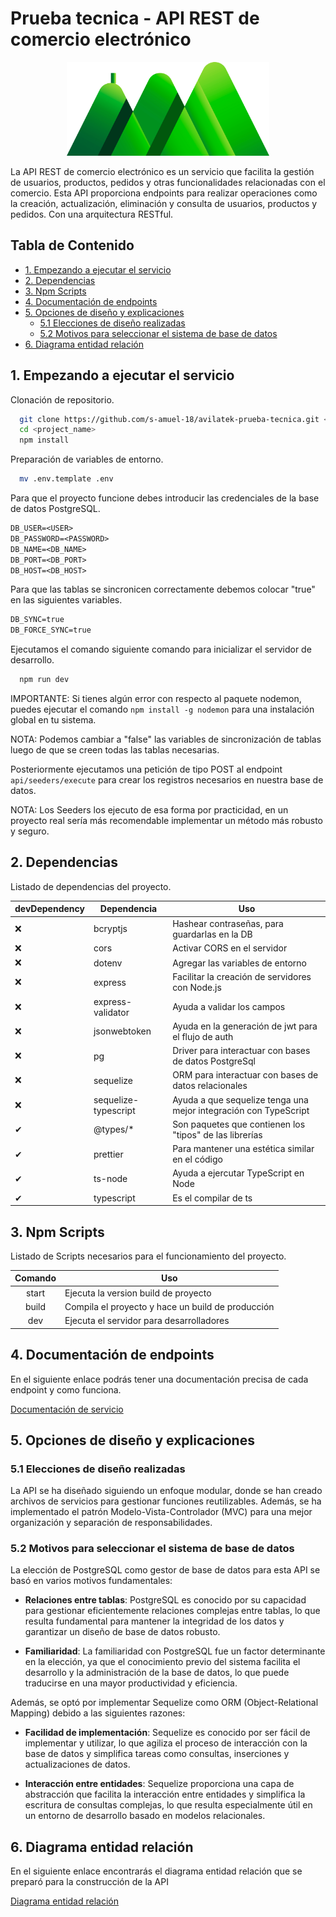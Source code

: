 # Prueba tecnica - API REST de comercio electrónico

<p align="center" >
  <img src="https://github.com/Zoomelectrico/avilatek-graphql-api/blob/master/logo.png?raw=true" alt="Avila Tek Logo" height="150px">
</p>

La API REST de comercio electrónico es un servicio que facilita la gestión de usuarios, productos, pedidos y otras funcionalidades relacionadas con el comercio. Esta API proporciona endpoints para realizar operaciones como la creación, actualización, eliminación y consulta de usuarios, productos y pedidos. Con una arquitectura RESTful.

## Tabla de Contenido

- [1. Empezando a ejecutar el servicio](#1-empezando-a-ejecutar-el-servicio)
- [2. Dependencias](#2-dependencias)
- [3. Npm Scripts](#3-npm-scripts)
- [4. Documentación de endpoints](#4-documentación-de-endpoints)
- [5. Opciones de diseño y explicaciones](#5-opciones-de-diseño-y-explicaciones)
  - [5.1 Elecciones de diseño realizadas](#51-elecciones-de-diseño-realizadas)
  - [5.2 Motivos para seleccionar el sistema de base de datos](#52-motivos-para-seleccionar-el-sistema-de-base-de-datos)
- [6. Diagrama entidad relación](#6-diagrama-entidad-relación)

## 1. Empezando a ejecutar el servicio

Clonación de repositorio.

```bash
  git clone https://github.com/s-amuel-18/avilatek-prueba-tecnica.git <project_name>
  cd <project_name>
  npm install
```

Preparación de variables de entorno.

```bash
  mv .env.template .env
```

Para que el proyecto funcione debes introducir las credenciales de la base de datos PostgreSQL.

```txt
DB_USER=<USER>
DB_PASSWORD=<PASSWORD>
DB_NAME=<DB_NAME>
DB_PORT=<DB_PORT>
DB_HOST=<DB_HOST>
```

Para que las tablas se sincronicen correctamente debemos colocar "true" en las siguientes variables.

```txt
DB_SYNC=true
DB_FORCE_SYNC=true
```

Ejecutamos el comando siguiente comando para inicializar el servidor de desarrollo.

```bash
  npm run dev
```

IMPORTANTE: Si tienes algún error con respecto al paquete nodemon, puedes ejecutar el comando `npm install -g nodemon` para una instalación global en tu sistema.

NOTA: Podemos cambiar a "false" las variables de sincronización de tablas luego de que se creen todas las tablas necesarias.

Posteriormente ejecutamos una petición de tipo POST al endpoint `api/seeders/execute` para crear los registros necesarios en nuestra base de datos.

NOTA: Los Seeders los ejecuto de esa forma por practicidad, en un proyecto real sería más recomendable implementar un método más robusto y seguro.

## 2. Dependencias

Listado de dependencias del proyecto.

| devDependency | Dependencia          | Uso                                                              |
| ------------- | -------------------- | ---------------------------------------------------------------- |
| ❌            | bcryptjs             | Hashear contraseñas, para guardarlas en la DB                    |
| ❌            | cors                 | Activar CORS en el servidor                                      |
| ❌            | dotenv               | Agregar las variables de entorno                                 |
| ❌            | express              | Facilitar la creación de servidores con Node.js                  |
| ❌            | express-validator    | Ayuda a validar los campos                                       |
| ❌            | jsonwebtoken         | Ayuda en la generación de jwt para el flujo de auth              |
| ❌            | pg                   | Driver para interactuar con bases de datos PostgreSql            |
| ❌            | sequelize            | ORM para interactuar con bases de datos relacionales             |
| ❌            | sequelize-typescript | Ayuda a que sequelize tenga una mejor integración con TypeScript |
| ✔            | @types/\*            | Son paquetes que contienen los "tipos" de las librerías          |
| ✔            | prettier             | Para mantener una estética similar en el código                  |
| ✔            | ts-node              | Ayuda a ejercutar TypeScript en Node                             |
| ✔            | typescript           | Es el compilar de ts                                             |

## 3. Npm Scripts

Listado de Scripts necesarios para el funcionamiento del proyecto.

| Comando | Uso                                               |
| :-----: | ------------------------------------------------- |
|  start  | Ejecuta la version build de proyecto              |
|  build  | Compila el proyecto y hace un build de producción |
|   dev   | Ejecuta el servidor para desarrolladores          |

## 4. Documentación de endpoints

En el siguiente enlace podrás tener una documentación precisa de cada endpoint y como funciona.

<a href="https://documenter.getpostman.com/view/14681924/2sA358c5Kf" target="_blank">
  Documentación de servicio
</a>

## 5. Opciones de diseño y explicaciones

### 5.1 Elecciones de diseño realizadas

La API se ha diseñado siguiendo un enfoque modular, donde se han creado archivos de servicios para gestionar funciones reutilizables. Además, se ha implementado el patrón Modelo-Vista-Controlador (MVC) para una mejor organización y separación de responsabilidades.

### 5.2 Motivos para seleccionar el sistema de base de datos

La elección de PostgreSQL como gestor de base de datos para esta API se basó en varios motivos fundamentales:

- **Relaciones entre tablas**: PostgreSQL es conocido por su capacidad para gestionar eficientemente relaciones complejas entre tablas, lo que resulta fundamental para mantener la integridad de los datos y garantizar un diseño de base de datos robusto.

- **Familiaridad**: La familiaridad con PostgreSQL fue un factor determinante en la elección, ya que el conocimiento previo del sistema facilita el desarrollo y la administración de la base de datos, lo que puede traducirse en una mayor productividad y eficiencia.

Además, se optó por implementar Sequelize como ORM (Object-Relational Mapping) debido a las siguientes razones:

- **Facilidad de implementación**: Sequelize es conocido por ser fácil de implementar y utilizar, lo que agiliza el proceso de interacción con la base de datos y simplifica tareas como consultas, inserciones y actualizaciones de datos.

- **Interacción entre entidades**: Sequelize proporciona una capa de abstracción que facilita la interacción entre entidades y simplifica la escritura de consultas complejas, lo que resulta especialmente útil en un entorno de desarrollo basado en modelos relacionales.

## 6. Diagrama entidad relación

En el siguiente enlace encontrarás el diagrama entidad relación que se preparó para la construcción de la API

<a href="https://dbdiagram.io/d/65f83b08ae072629ce4b3f7f" target="_blank">Diagrama entidad relación</a>
